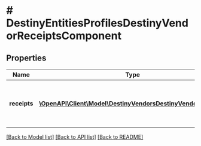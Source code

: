 # # DestinyEntitiesProfilesDestinyVendorReceiptsComponent

## Properties

Name | Type | Description | Notes
------------ | ------------- | ------------- | -------------
**receipts** | [**\OpenAPI\Client\Model\DestinyVendorsDestinyVendorReceipt[]**](DestinyVendorsDestinyVendorReceipt.md) | The receipts for refundable purchases made at a vendor. | [optional]

[[Back to Model list]](../../README.md#models) [[Back to API list]](../../README.md#endpoints) [[Back to README]](../../README.md)
